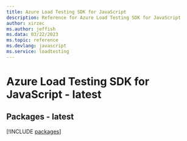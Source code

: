 ```yaml
---
title: Azure Load Testing SDK for JavaScript
description: Reference for Azure Load Testing SDK for JavaScript
author: xirzec
ms.author: jeffish
ms.data: 03/22/2023
ms.topic: reference
ms.devlang: javascript
ms.service: loadtesting
---
```

# Azure Load Testing SDK for JavaScript - latest
## Packages - latest
[!INCLUDE [packages](load-testing-index.md)]